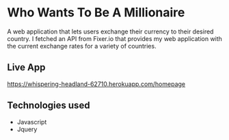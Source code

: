 # Who Wants To Be A Millionaire
A web application that lets users exchange their currency to their desired country. I fetched an API from Fixer.io that provides my web application with the current exchange rates for a variety of countries.

## Live App 
https://whispering-headland-62710.herokuapp.com/homepage

## Technologies used
  * Javascript
  * Jquery
  
